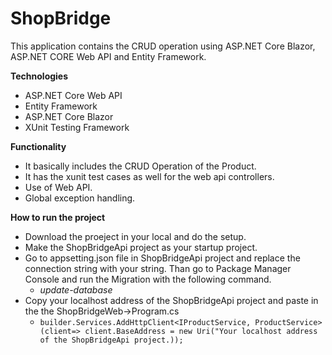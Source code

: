 # ShopBridge

This application contains the CRUD operation using ASP.NET Core Blazor, ASP.NET CORE Web API and Entity Framework.

**Technologies**
* ASP.NET Core Web API
* Entity Framework
* ASP.NET Core Blazor
* XUnit Testing Framework

**Functionality**
* It basically includes the CRUD Operation of the Product.
* It has the xunit test cases as well for the web api controllers.
* Use of Web API.
* Global exception handling.

**How to run the project**
* Download the proeject in your local and do the setup.
* Make the ShopBridgeApi project as your startup project.
* Go to appsetting.json file in ShopBridgeApi project and replace the connection string with your string. Than go to Package Manager Console and run the Migration with the following command.
  * _update-database_
* Copy your localhost address of the ShopBridgeApi project and paste in the the ShopBridgeWeb->Program.cs 
  * `builder.Services.AddHttpClient<IProductService, ProductService>(client=> client.BaseAddress = new Uri("Your localhost address of the ShopBridgeApi project.));`
